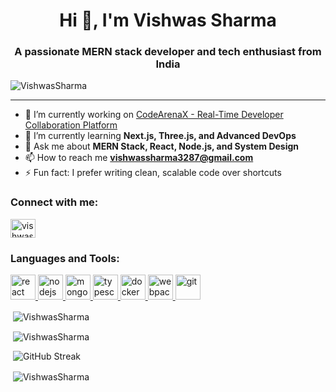 <h1 align="center">Hi 👋, I'm Vishwas Sharma</h1>
<h3 align="center">A passionate MERN stack developer and tech enthusiast from India</h3>

<p align="left">
  <img src="https://komarev.com/ghpvc/?username=vishwasshar&label=Profile%20views&color=0e75b6&style=flat" alt="VishwasSharma"/>
</p>

---

- 🔭 I’m currently working on [CodeArenaX - Real-Time Developer Collaboration Platform](https://github.com/vishwasshar/codearenax-platform)
- 🌱 I’m currently learning **Next.js, Three.js, and Advanced DevOps**
- 💬 Ask me about **MERN Stack, React, Node.js, and System Design**
- 📫 How to reach me **vishwassharma3287@gmail.com**
- ⚡ Fun fact: I prefer writing clean, scalable code over shortcuts

<h3 align="left">Connect with me:</h3>
<p align="left">
<a href="https://www.linkedin.com/in/vishwassharma3287" target="blank"><img align="center" src="https://upload.wikimedia.org/wikipedia/commons/thumb/c/ca/LinkedIn_logo_initials.png/960px-LinkedIn_logo_initials.png" alt="vishwassharma" height="30" width="40" /></a>
</p>

<h3 align="left">Languages and Tools:</h3>
<p align="left"> 
  <a href="https://reactjs.org/" target="_blank" rel="noreferrer"> 
    <img src="https://cdn.worldvectorlogo.com/logos/react-2.svg" alt="react" width="40" height="40"/> 
  </a> 
  <a href="https://nodejs.org/" target="_blank" rel="noreferrer"> 
    <img src="https://cdn.worldvectorlogo.com/logos/nodejs-icon.svg" alt="nodejs" width="40" height="40"/> 
  </a> 
  <a href="https://www.mongodb.com/" target="_blank" rel="noreferrer"> 
    <img src="https://cdn.worldvectorlogo.com/logos/mongodb-icon-1.svg" alt="mongodb" width="40" height="40"/> 
  </a> 
  <a href="https://www.typescriptlang.org/" target="_blank" rel="noreferrer"> 
    <img src="https://cdn.worldvectorlogo.com/logos/typescript.svg" alt="typescript" width="40" height="40"/> 
  </a> 
  <a href="https://www.docker.com/" target="_blank" rel="noreferrer"> 
    <img src="https://cdn.worldvectorlogo.com/logos/docker.svg" alt="docker" width="40" height="40"/> 
  </a> 
  <a href="https://webpack.js.org/" target="_blank" rel="noreferrer"> 
    <img src="https://cdn.worldvectorlogo.com/logos/webpack.svg" alt="webpack" width="40" height="40"/> 
  </a> 
  <a href="https://git-scm.com/" target="_blank" rel="noreferrer"> 
    <img src="https://cdn.worldvectorlogo.com/logos/git-icon.svg" alt="git" width="40" height="40"/> 
  </a>
</p>

<p>&nbsp;<img align="center" src="https://leetcard.jacoblin.cool/vishwas_shar?theme=dark&font=Noto%20Sans%20Old%20Hungarian&ext=heatmap" alt="VishwasSharma" /></p>

<p>&nbsp;<img align="center" src="https://gfgstatscard.vercel.app/vishwasshar?theme=dark" alt="VishwasSharma" /></p>

<p>&nbsp;<img  src="https://github-readme-streak-stats.herokuapp.com?user=vishwasshar&theme=dark&hide_border=true" alt="GitHub Streak" /></p>

<p>&nbsp;<img align="center" src="https://github-readme-stats.vercel.app/api?username=vishwasshar&theme=dark&show_icons=true&locale=en&hide_border=true" alt="VishwasSharma" /></p>
